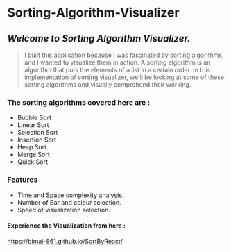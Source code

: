 # Sorting-Algorithm-Visualizer
## _Welcome to Sorting Algorithm Visualizer._
>I built this application because I was fascinated by sorting algorithms, and I wanted to visualize them in action.
> A sorting algorithm is an algorithm that puts the elements of a list in a certain order. In this implementation of sorting visualizer, we'll be looking at some of these sorting algorithms and visually comprehend their working.

### The sorting algorithms covered here are :
- Bubble Sort 
- Linear Sort 
- Selection Sort 
- Insertion Sort 
- Heap Sort 
- Merge Sort 
- Quick Sort

### Features
- Time and Space complexity analysis.
- Number of Bar and colour selection.
- Speed of visualization selection.


#### Experience the Visualization from here :
https://bimal-861.github.io/SortByReact/

